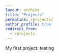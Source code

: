 ```yaml
---
layout: archive
title: "Projects"
permalink: /projects/
author_profile: true
redirect_from:
  - /projects
---
```


My first project: testing







